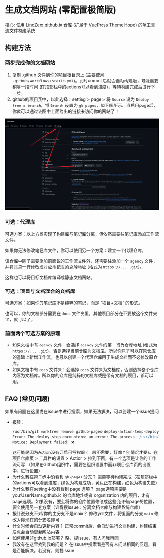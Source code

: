 # 生成文档网站 (零配置极简版)

核心: 使用 [LincZero.github.io](https://github.com/LincZero/LincZero.github.io) 仓库 (扩展于 [VuePress Theme Hope](https://theme-hope.vuejs.press/)) 的单工具流文件构建系统

## 构建方法

### 两步完成你的文档网站

1. 复制 .github 文件到你的项目根目录上 (主要使用 `.github/workflows/static.yml`)。此时commit后就会自动构建啦，可能需要稍等一段时间 (在顶部栏中的actions可以看到进度)，等待构建完成后进行下一步。
2. github的项目页中，以此选择：setting > page > 将 `Source` 设为 `Deploy from a branch`，将 `Branch` 设置为 `gh-pages`，如下图所示。当启用page后，你就可以通过该图中上面给出的链接来访问你的网站了！
  
  ![alt text](./assets/6a664307563c3775cb5c78cd1f3fbc13.png)

### 可选：代理库

可选方案：以上方案实现了构建库与笔记库分离，但依然需要往笔记库添加工作流文件。

如果你无法修改笔记库文件，你可以使用另一个方案：建立一个代理仓库。

该仓库中除了需要添加前面说的工作流文件外，还需要往添加一个 `agency` 文件，并将其第一行修改成对应笔记库的克隆地址 (格式为 `https://... .git`)。

这样也可以将目标文档库编译成静态文档网站。

### 可选：项目与文档混合的文档库

可选方案：如果你的笔记库不是纯粹的笔记，而是 "项目+文档" 的形式。

也可以，你的文档部分需要在 `docs` 文件夹里，其他项目部分在不要放这个文件夹里，就可以了。

### 前面两个可选方案的原理

- 如果文档中有 `agency` 文件：会选择 `agency` 文件的第一行为仓库地址 (格式为 `https://... .git`)，否则选择当前仓库为文档库。所以你除了可以在原仓库的基础上新增工作流，也可以创建一个代理仓库用于生成文档而不必修改原仓库。
- 如果文档中有 `docs` 文件夹：会选择 `docs` 文件夹为文档库，否则选择整个仓库内容为文档库。所以你的仓库是纯粹的文档库或是带有文档的项目，都可以用。

## FAQ (常见问题)

如果有问题在这里或在issue中进行搜索，如果无法解决，可以创建一个issue提问

- 报错：
  ```bash
  /usr/bin/git worktree remove github-pages-deploy-action-temp-deployment-folder --force
  Error: The deploy step encountered an error: The process '/usr/bin/git' failed with exit code 128 ❌
  Notice: Deployment failed! ❌
  ```
  这可能是因为Action没有开启可写权限 (一般不需要，好像个别情况才要)。在 项目仓库页 > 工具栏的设置 > Action > 拉到下面，有一个选项是让你的工作流可写
  （如果在Github组织中，需要在组织设置中而非项目仓库页的设置中，进行设置）
- 为什么我在第二步中没看到 `gh-pages` 分支？
  需要等待构建完成（在顶部栏中的actions可以看到进度，绿色为构建成功，黄色正在构建，红色为构建失败）
- 为什么我在setting中没有看到 page 选项？
  page选项需要是 yourUserName.github.io 的仓库地址或者 organization 内的项目，才有page选项。如果没有，要么将你的仓库位置修改成这些允许有page的位置，要么使用另一套方案（详情搜issue：分离文档仓库与构建系统仓库）
- 报错说分支不对/你的主分支不是main？
  修改yml文件，将里面的分支 `main` 修改为你现在的分支名即可
- 什么时候会自动更新内容？
  正常commit后，会自动进行文档构建，构建结束后就会自动更新网站内容
- 如何使用非github.io部署？
  略，提issue，有人问我再回
- 我没有在这里找到我的问题？
  在issue中搜索看是否有人问过相同的问题，看是否能解决。若没有，则提issue
